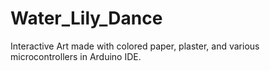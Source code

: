# Water_Lily_Dance
Interactive Art made with colored paper, plaster, and various microcontrollers in Arduino IDE. 

